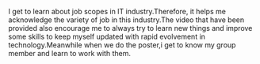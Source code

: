 I get to learn about job scopes in IT industry.Therefore, it helps me acknowledge the variety of job in this industry.The video that have been provided also encourage me to always try to learn new things and improve some skills to keep myself updated with rapid evolvement in technology.Meanwhile when we do the poster,i get to know my group member and learn to work with them.

